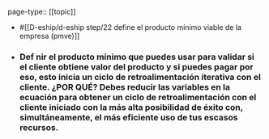 page-type:: [[topic]]

- #[[D-eship/d-eship step/22 define el producto mínimo viable de la empresa (pmve)]]

- ### Def nir el producto mínimo que puedes usar para validar si el cliente obtiene valor del producto y si puedes pagar por eso, esto inicia un ciclo de retroalimentación iterativa con el cliente. ¿POR QUÉ? Debes reducir las variables en la ecuación para obtener un ciclo de retroalimentación con el cliente iniciado con la más alta posibilidad de éxito con, simultáneamente, el más eficiente uso de tus escasos recursos.



